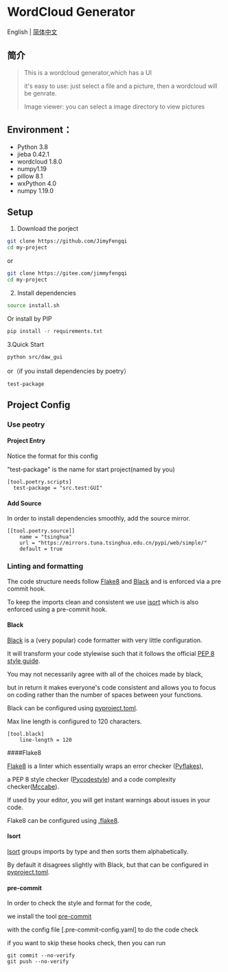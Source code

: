 
# WordCloud Generator
English | [简体中文](./README_cn.md)

## 简介

> This is a wordcloud generator,which has a UI
>
> it's easy to use: just select a file and a picture, then a wordcloud will be genrate.
>
> Image viewer: you can select a image directory to view pictures

## Environment：
- Python 3.8
- jieba 0.42.1
- wordcloud 1.8.0
- numpy1.19
- pillow 8.1
- wxPython 4.0
- numpy 1.19.0

## Setup
1. Download the porject

```bash
git clone https://github.com/JimyFengqi
cd my-project
```
or
```bash
git clone https://gitee.com/jimmyfengqi
cd my-project
```
2. Install dependencies
```bash
source install.sh
```
Or install by PIP
```bash
pip install -r requirements.txt
```
3.Quick Start
```sh
python src/daw_gui
```
or（if you install dependencies by poetry）
```
test-package
```
## Project Config
### Use peotry
#### Project Entry
Notice the format for this config

"test-package" is the name for start project(named by you)

```
[tool.poetry.scripts]
  test-package = "src.test:GUI"
```
#### Add Source
In order to install dependencies smoothly, add the source mirror.
```
[[tool.poetry.source]]
    name = "tsinghua"
    url = "https://mirrors.tuna.tsinghua.edu.cn/pypi/web/simple/"
    default = true
```
### Linting and formatting

The code structure needs follow [Flake8](https://pypi.org/project/flake8/) and [Black](https://pypi.org/project/black/) and is enforced via a pre commit hook.


To keep the imports clean and consistent we use [isort](https://pypi.org/project/isort/) which is also enforced using a pre-commit hook.

#### Black

[Black](https://pypi.org/project/black/) is a (very popular) code formatter with very little configuration.

It will transform your code stylewise such that it follows the official [PEP 8 style guide](https://www.python.org/dev/peps/pep-0008/).

 You may not necessarily agree with all of the choices made by black,

 but in return it makes everyone's code consistent and allows you to focus on coding rather than the number of spaces between your functions.

 Black can be configured using [pyproject.toml](./pyproject.toml).

Max line length is configured to 120 characters.
```
[tool.black]
    line-length = 120
```
####Flake8

[Flake8](https://pypi.org/project/flake8/) is a linter which essentially wraps an error checker ([Pyflakes](https://pypi.org/project/pyflakes/)),

 a PEP 8 style checker ([Pycodestyle](https://pypi.org/project/pycodestyle/)) and a code complexity checker([Mccabe](https://pypi.org/project/mccabe/)).

 If used by your editor, you will get instant warnings about issues in your code.

 Flake8 can be configured using [.flake8](./.flake8).

#### Isort

[Isort](https://pypi.org/project/isort/) groups imports by type and then sorts them alphabetically.

By default it disagrees slightly with Black, but that can be configured in [pyproject.toml](./pyproject.toml).

#### pre-commit
In order to check the style and format for the code,

we install the tool [pre-commit](https://pypi.org/project/pre-commit)

with the config file [.pre-commit-config.yaml] to do the code check

if you want to skip these hooks check, then you can run
```
git commit --no-verify
git push --no-verify
```

